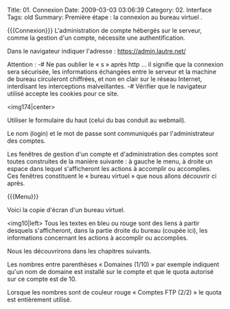 Title: 01. Connexion 
Date: 2009-03-03 03:06:39
Category: 02. Interface
Tags: old
Summary: Première étape : la connexion au bureau virtuel  . 

{{{Connexion}}}
L'administration de compte hébergés sur le serveur, comme la gestion d'un compte, nécessite une authentification.

Dans le navigateur indiquer l'adresse :
https://admin.lautre.net/  

Attention : 
-# Ne pas oublier le « s » après http ... il signifie que la connexion sera sécurisée, les informations échangées entre le serveur et la machine de bureau circuleront chiffrées, et non en clair sur le réseau Internet, interdisant les interceptions malveillantes.
-# Vérifier que le navigateur utilisé accepte les cookies pour ce site.

<img174|center>

Utiliser le formulaire du haut (celui du bas conduit au webmail).

Le nom (login) et le mot de passe sont communiqués par l'administrateur des comptes.

Les fenêtres de gestion d'un compte et d'administration des comptes sont toutes  construites de la manière suivante : à gauche le menu, à droite un espace dans lequel s'afficheront les actions à accomplir ou accomplies.
Ces fenêtres constituent le « bureau virtuel » que nous allons découvrir ci après.

{{{Menu}}}

Voici la copie d'écran d'un bureau virtuel.

<img10|left>  Tous les textes en bleu ou rouge sont des liens à partir desquels s'afficheront, dans la partie droite du bureau (coupée ici), les informations concernant les actions à accomplir ou accomplies.

Nous les découvrirons dans les chapitres suivants.

Les nombres entre parenthèses « Domaines (1/10) » par exemple indiquent qu'un nom de domaine est installé sur le compte et que le quota autorisé sur ce compte est de 10.

Lorsque les nombres sont de couleur rouge « Comptes FTP (2/2) » le quota est entièrement utilisé.

